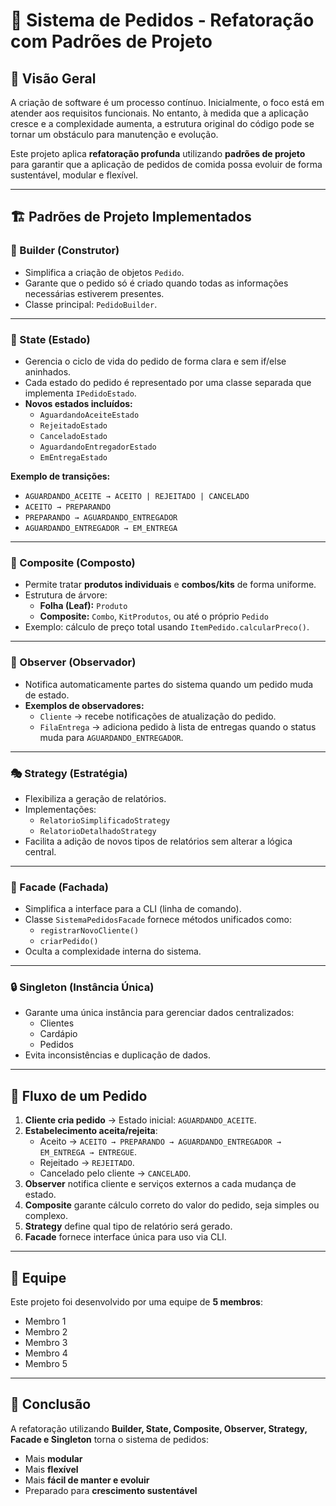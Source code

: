 # 🍔 Sistema de Pedidos - Refatoração com Padrões de Projeto

## 📌 Visão Geral
A criação de software é um processo contínuo. Inicialmente, o foco está em atender aos requisitos funcionais. No entanto, à medida que a aplicação cresce e a complexidade aumenta, a estrutura original do código pode se tornar um obstáculo para manutenção e evolução.  

Este projeto aplica **refatoração profunda** utilizando **padrões de projeto** para garantir que a aplicação de pedidos de comida possa evoluir de forma sustentável, modular e flexível.

---

## 🏗️ Padrões de Projeto Implementados

### 🔨 Builder (Construtor)
- Simplifica a criação de objetos `Pedido`.
- Garante que o pedido só é criado quando todas as informações necessárias estiverem presentes.
- Classe principal: `PedidoBuilder`.

---

### 🔄 State (Estado)
- Gerencia o ciclo de vida do pedido de forma clara e sem if/else aninhados.
- Cada estado do pedido é representado por uma classe separada que implementa `IPedidoEstado`.
- **Novos estados incluídos:**
  - `AguardandoAceiteEstado`
  - `RejeitadoEstado`
  - `CanceladoEstado`
  - `AguardandoEntregadorEstado`
  - `EmEntregaEstado`

**Exemplo de transições:**
- `AGUARDANDO_ACEITE → ACEITO | REJEITADO | CANCELADO`
- `ACEITO → PREPARANDO`
- `PREPARANDO → AGUARDANDO_ENTREGADOR`
- `AGUARDANDO_ENTREGADOR → EM_ENTREGA`

---

### 🧩 Composite (Composto)
- Permite tratar **produtos individuais** e **combos/kits** de forma uniforme.
- Estrutura de árvore:
  - **Folha (Leaf):** `Produto`
  - **Composite:** `Combo`, `KitProdutos`, ou até o próprio `Pedido`
- Exemplo: cálculo de preço total usando `ItemPedido.calcularPreco()`.

---

### 👀 Observer (Observador)
- Notifica automaticamente partes do sistema quando um pedido muda de estado.
- **Exemplos de observadores:**
  - `Cliente` → recebe notificações de atualização do pedido.
  - `FilaEntrega` → adiciona pedido à lista de entregas quando o status muda para `AGUARDANDO_ENTREGADOR`.

---

### 🎭 Strategy (Estratégia)
- Flexibiliza a geração de relatórios.
- Implementações:
  - `RelatorioSimplificadoStrategy`
  - `RelatorioDetalhadoStrategy`
- Facilita a adição de novos tipos de relatórios sem alterar a lógica central.

---

### 🧱 Facade (Fachada)
- Simplifica a interface para a CLI (linha de comando).
- Classe `SistemaPedidosFacade` fornece métodos unificados como:
  - `registrarNovoCliente()`
  - `criarPedido()`
- Oculta a complexidade interna do sistema.

---

### 🔒 Singleton (Instância Única)
- Garante uma única instância para gerenciar dados centralizados:
  - Clientes
  - Cardápio
  - Pedidos
- Evita inconsistências e duplicação de dados.

---

## 🚀 Fluxo de um Pedido
1. **Cliente cria pedido** → Estado inicial: `AGUARDANDO_ACEITE`.
2. **Estabelecimento aceita/rejeita**:
   - Aceito → `ACEITO → PREPARANDO → AGUARDANDO_ENTREGADOR → EM_ENTREGA → ENTREGUE`.
   - Rejeitado → `REJEITADO`.
   - Cancelado pelo cliente → `CANCELADO`.
3. **Observer** notifica cliente e serviços externos a cada mudança de estado.
4. **Composite** garante cálculo correto do valor do pedido, seja simples ou complexo.
5. **Strategy** define qual tipo de relatório será gerado.
6. **Facade** fornece interface única para uso via CLI.

---

## 👥 Equipe
Este projeto foi desenvolvido por uma equipe de **5 membros**:  
- Membro 1  
- Membro 2  
- Membro 3  
- Membro 4  
- Membro 5  

---

## 📌 Conclusão
A refatoração utilizando **Builder, State, Composite, Observer, Strategy, Facade e Singleton** torna o sistema de pedidos:
- Mais **modular**
- Mais **flexível**
- Mais **fácil de manter e evoluir**
- Preparado para **crescimento sustentável**
